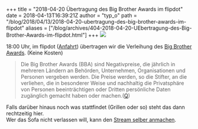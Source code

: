 +++
title = "2018-04-20 Übertragung des Big Brother Awards im flipdot"
date = 2018-04-13T16:39:21Z
author = "typ_o"
path = "/blog/2018/04/13/2018-04-20-ubertragung-des-big-brother-awards-im-flipdot"
aliases = ["/blog/archives/404-2018-04-20-UEbertragung-des-Big-Brother-Awards-im-flipdot.html"]
+++
[![](/media/BBA2018.serendipityThumb.jpg)](/media/BBA2018.jpg)

18:00 Uhr, im flipdot ([Anfahrt](/kontakt/))
übertragen wir die Verleihung des [Big Brother
Awards](https://bigbrotherawards.de/). (Keine Kosten)  

> Die Big Brother Awards (BBA) sind Negativpreise, die jährlich in
> mehreren Ländern an Behörden, Unternehmen, Organisationen und Personen
> vergeben werden. Die Preise werden, so die Stifter, an die verliehen,
> die in besonderer Weise und nachhaltig die Privatsphäre von Personen
> beeinträchtigen oder Dritten persönliche Daten zugänglich gemacht
> haben oder
> machen.([Q](https://de.wikipedia.org/wiki/Big_Brother_Awards))

Falls darüber hinaus noch was stattfindet (Grillen oder so) steht das
dann rechtzeitig hier.  
Wer das Sofa nicht verlassen will, kann den [Stream selber
anmachen](https://bigbrotherawards.de/stream).
